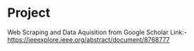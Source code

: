 # Project
Web Scraping and Data Aquisition from Google Scholar
Link:- https://ieeexplore.ieee.org/abstract/document/8768777
